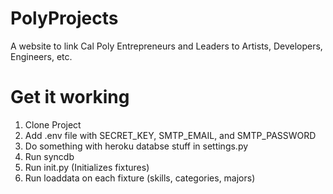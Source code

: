 PolyProjects
============

A website to link Cal Poly Entrepreneurs and Leaders to Artists, Developers, Engineers, etc.

Get it working
==============

1. Clone Project
2. Add .env file with SECRET_KEY, SMTP_EMAIL, and SMTP_PASSWORD
3. Do something with heroku databse stuff in settings.py
4. Run syncdb
5. Run init.py (Initializes fixtures)
6. Run loaddata on each fixture (skills, categories, majors)

